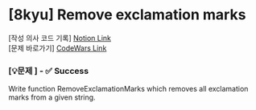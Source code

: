 # [8kyu] Remove exclamation marks

[작성 의사 코드 기록] [Notion Link](https://mammoth-syrup-d21.notion.site/8kyu-Remove-exclamation-marks-1c78b15bc85b803d8ef1c54f0c94ef93?pvs=4)
<br/>
[문제 바로가기] [CodeWars Link](https://www.codewars.com/kata/57a0885cbb9944e24c00008e)


### [💡문제 ] - ✅ Success

Write function RemoveExclamationMarks which removes all exclamation marks from a given string.

